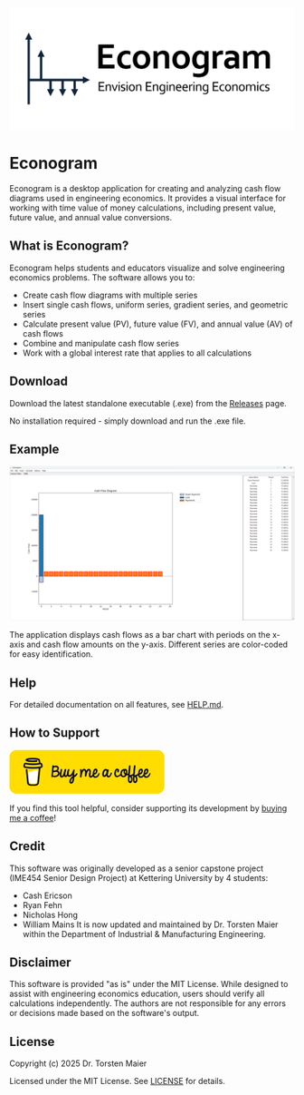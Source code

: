 
![Econogram Logo](./assets/banner.png)

# Econogram

Econogram is a desktop application for creating and analyzing cash flow diagrams used in engineering economics. It provides a visual interface for working with time value of money calculations, including present value, future value, and annual value conversions.

## What is Econogram?

Econogram helps students and educators visualize and solve engineering economics problems. The software allows you to:

- Create cash flow diagrams with multiple series
- Insert single cash flows, uniform series, gradient series, and geometric series
- Calculate present value (PV), future value (FV), and annual value (AV) of cash flows
- Combine and manipulate cash flow series
- Work with a global interest rate that applies to all calculations

## Download

Download the latest standalone executable (.exe) from the [Releases](https://github.com/tmaier-kettering/Econogram/releases/latest) page.

No installation required - simply download and run the .exe file.

## Example

![Econogram Screenshot](assets/example.png)

The application displays cash flows as a bar chart with periods on the x-axis and cash flow amounts on the y-axis. Different series are color-coded for easy identification.

## Help

For detailed documentation on all features, see [HELP.md](HELP.md).

## How to Support

[![BuyMeACoffee](./assets/buymeacoffee.png)](https://buymeacoffee.com/professthor)

If you find this tool helpful, consider supporting its development by [buying me a coffee](https://buymeacoffee.com/professthor)! 

## Credit

This software was originally developed as a senior capstone project (IME454 Senior Design Project) at Kettering University by 4 students:
- Cash Ericson
- Ryan Fehn
- Nicholas Hong
- William Mains
It is now updated and maintained by Dr. Torsten Maier within the Department of Industrial & Manufacturing Engineering. 

## Disclaimer

This software is provided "as is" under the MIT License. While designed to assist with engineering economics education, users should verify all calculations independently. The authors are not responsible for any errors or decisions made based on the software's output.

## License

Copyright (c) 2025 Dr. Torsten Maier

Licensed under the MIT License. See [LICENSE](LICENSE) for details.
